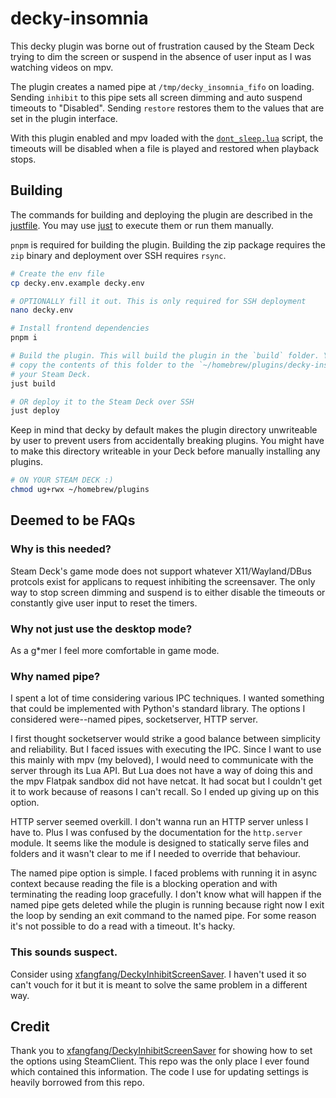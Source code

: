 # decky-insomnia

This decky plugin was borne out of frustration caused by the Steam Deck
trying to dim the screen or suspend in the absence of user input as I was watching
videos on mpv.

The plugin creates a named pipe at `/tmp/decky_insomnia_fifo` on loading. Sending `inhibit`
to this pipe sets all screen dimming and auto suspend timeouts to "Disabled". Sending
`restore` restores them to the values that are set in the plugin interface.

With this plugin enabled and mpv loaded with the [`dont_sleep.lua`](./mpv_script/dont_sleep.lua) script,
the timeouts will be disabled when a file is played and restored when playback stops.

## Building

The commands for building and deploying the plugin are described in the [justfile](./justfile). You
may use [just](https://github.com/casey/just) to execute them or run them manually.

`pnpm` is required for building the plugin. Building the zip package requires the `zip` binary and
deployment over SSH requires `rsync`.

```bash
# Create the env file
cp decky.env.example decky.env

# OPTIONALLY fill it out. This is only required for SSH deployment
nano decky.env

# Install frontend dependencies
pnpm i

# Build the plugin. This will build the plugin in the `build` folder. You will then have to
# copy the contents of this folder to the `~/homebrew/plugins/decky-insomnia` directory on
# your Steam Deck.
just build

# OR deploy it to the Steam Deck over SSH
just deploy
```

Keep in mind that decky by default makes the plugin directory unwriteable by user to prevent users
from accidentally breaking plugins. You might have to make this directory writeable in your Deck
before manually installing any plugins.

```bash
# ON YOUR STEAM DECK :)
chmod ug+rwx ~/homebrew/plugins
```

## Deemed to be FAQs

### Why is this needed?

Steam Deck's game mode does not support whatever X11/Wayland/DBus protcols exist for applicans to
request inhibiting the screensaver. The only way to stop screen dimming and suspend is to either
disable the timeouts or constantly give user input to reset the timers.

### Why not just use the desktop mode?

As a g\*mer I feel more comfortable in game mode.

### Why named pipe?

I spent a lot of time considering various IPC techniques. I wanted something that could be implemented
with Python's standard library. The options I considered were--named pipes, socketserver, HTTP server.

I first thought socketserver would strike a good balance between simplicity and reliability. But I faced
issues with executing the IPC. Since I want to use this mainly with mpv (my beloved), I would need to
communicate with the server through its Lua API. But Lua does not have a way of doing this and the mpv
Flatpak sandbox did not have netcat. It had socat but I couldn't get it to work because of reasons I
can't recall. So I ended up giving up on this option.

HTTP server seemed overkill. I don't wanna run an HTTP server unless I have to. Plus I was confused by
the documentation for the `http.server` module. It seems like the module is designed to statically
serve files and folders and it wasn't clear to me if I needed to override that behaviour.

The named pipe option is simple. I faced problems with running it in async context because reading
the file is a blocking operation and with terminating the reading loop gracefully. I don't know what will
happen if the named pipe gets deleted while the plugin is running because right now I exit the loop by
sending an exit command to the named pipe. For some reason it's not possible to do a read with a timeout.
It's hacky.

### This sounds suspect.

Consider using [xfangfang/DeckyInhibitScreenSaver](https://github.com/xfangfang/DeckyInhibitScreenSaver).
I haven't used it so can't vouch for it but it is meant to solve the same problem in a different way.

## Credit

Thank you to [xfangfang/DeckyInhibitScreenSaver](https://github.com/xfangfang/DeckyInhibitScreenSaver) for
showing how to set the options using SteamClient. This repo was the only place I ever found which
contained this information. The code I use for updating settings is heavily borrowed from this repo.
